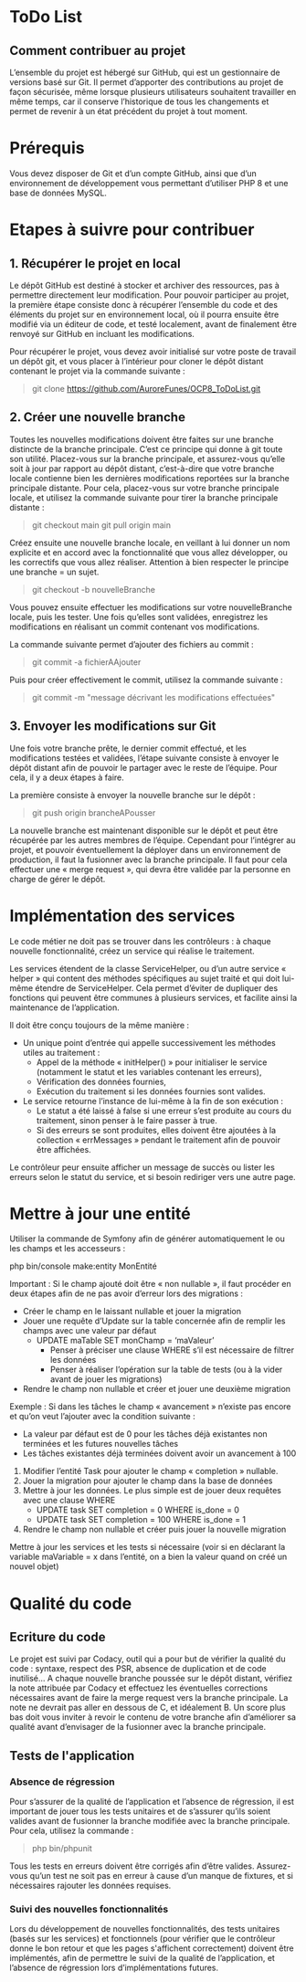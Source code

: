 ToDo List
=======
Comment contribuer au projet
-----------

L’ensemble du projet est hébergé sur GitHub, qui est un gestionnaire de versions basé sur Git. Il permet d’apporter des contributions au projet de façon sécurisée, même lorsque plusieurs utilisateurs souhaitent travailler en même temps, car il conserve l’historique de tous les changements et permet de revenir à un état précédent du projet à tout moment.

# Prérequis

Vous devez disposer de Git et d’un compte GitHub, ainsi que d’un environnement de développement vous permettant d’utiliser PHP 8 et une base de données MySQL.

# Etapes à suivre pour contribuer

## 1. Récupérer le projet en local

Le dépôt GitHub est destiné à stocker et archiver des ressources, pas à permettre directement leur modification. Pour pouvoir participer au projet, la première étape consiste donc à récupérer l’ensemble du code et des éléments du projet sur en environnement local, où il pourra ensuite être modifié via un éditeur de code, et testé localement, avant de finalement être renvoyé sur GitHub en incluant les modifications.

Pour récupérer le projet, vous devez avoir initialisé sur votre poste de travail un dépôt git, et vous placer à l’intérieur pour cloner le dépôt distant contenant le projet via la commande suivante :

> git clone https://github.com/AuroreFunes/OCP8_ToDoList.git

## 2. Créer une nouvelle branche

Toutes les nouvelles modifications doivent être faites sur une branche distincte de la branche principale. C’est ce principe qui donne à git toute son utilité.
Placez-vous sur la branche principale, et assurez-vous qu’elle soit à jour par rapport au dépôt distant, c’est-à-dire que votre branche locale contienne bien les dernières modifications reportées sur la branche principale distante. Pour cela, placez-vous sur votre branche principale locale, et utilisez la commande suivante pour tirer la branche principale distante :

> git checkout main
> git pull origin main

Créez ensuite une nouvelle branche locale, en veillant à lui donner un nom explicite et en accord avec la fonctionnalité que vous allez développer, ou les correctifs que vous allez réaliser.
Attention à bien respecter le principe une branche = un sujet.

> git checkout -b nouvelleBranche

Vous pouvez ensuite effectuer les modifications sur votre nouvelleBranche locale, puis les tester. Une fois qu’elles sont validées, enregistrez les modifications en réalisant un commit contenant vos modifications.

La commande suivante permet d’ajouter des fichiers au commit :

> git commit -a fichierAAjouter

Puis pour créer effectivement le commit, utilisez la commande suivante :

> git commit -m "message décrivant les modifications effectuées"

## 3. Envoyer les modifications sur Git

Une fois votre branche prête, le dernier commit effectué, et les modifications testées et validées, l’étape suivante consiste à envoyer le dépôt distant afin de pouvoir le partager avec le reste de l’équipe.
Pour cela, il y a deux étapes à faire.

La première consiste à envoyer la nouvelle branche sur le dépôt :

> git push origin brancheAPousser

La nouvelle branche est maintenant disponible sur le dépôt et peut être récupérée par les autres membres de l’équipe. Cependant pour l’intégrer au projet, et pouvoir éventuellement la déployer dans un environnement de production, il faut la fusionner avec la branche principale. Il faut pour cela effectuer une « merge request », qui devra être validée par la personne en charge de gérer le dépôt.

# Implémentation des services

Le code métier ne doit pas se trouver dans les contrôleurs : à chaque nouvelle fonctionnalité, créez un service qui réalise le traitement.

Les services étendent de la classe ServiceHelper, ou d’un autre service « helper » qui content des méthodes spécifiques au sujet traité et qui doit lui-même étendre de ServiceHelper. Cela permet d’éviter de dupliquer des fonctions qui peuvent être communes à plusieurs services, et facilite ainsi la maintenance de l’application.


Il doit être conçu toujours de la même manière :
- Un unique point d’entrée qui appelle successivement les méthodes utiles au traitement :
    * Appel de la méthode « initHelper() » pour initialiser le service (notamment le statut et les variables contenant les erreurs),
    * Vérification des données fournies,
    * Exécution du traitement si les données fournies sont valides.
- Le service retourne l’instance de lui-même à la fin de son exécution :
    * Le statut a été laissé à false si une erreur s’est produite au cours du traitement, sinon penser à le faire passer à true.
    * Si des erreurs se sont produites, elles doivent être ajoutées à la collection « errMessages » pendant le traitement afin de pouvoir être affichées.

Le contrôleur peur ensuite afficher un message de succès ou lister les erreurs selon le statut du service, et si besoin rediriger vers une autre page.

# Mettre à jour une entité

Utiliser la commande de Symfony afin de générer automatiquement le ou les champs et les accesseurs :

php bin/console make:entity MonEntité

Important :
Si le champ ajouté doit être « non nullable », il faut procéder en deux étapes afin de ne pas avoir d’erreur lors des migrations :
- Créer le champ en le laissant nullable et jouer la migration
- Jouer une requête d’Update sur la table concernée afin de remplir les champs avec une valeur par défaut
    * UPDATE maTable SET monChamp = ‘maValeur’
        - Penser à préciser une clause WHERE s’il est nécessaire de filtrer les données
        - Penser à réaliser l’opération sur la table de tests (ou à la vider avant de jouer les migrations)
- Rendre le champ non nullable et créer et jouer une deuxième migration

Exemple :
Si dans les tâches le champ « avancement » n’existe pas encore et qu’on veut l’ajouter avec la condition suivante :
- La valeur par défaut est de 0 pour les tâches déjà existantes non terminées et les futures nouvelles tâches
- Les tâches existantes déjà terminées doivent avoir un avancement à 100

1. Modifier l’entité Task pour ajouter le champ « completion » nullable.
2. Jouer la migration pour ajouter le champ dans la base de données
3. Mettre à jour les données. Le plus simple est de jouer deux requêtes avec une clause WHERE
    * UPDATE task SET completion = 0 WHERE is_done = 0
    * UPDATE task SET completion = 100 WHERE is_done = 1
4. Rendre le champ non nullable et créer puis jouer la nouvelle migration

Mettre à jour les services et les tests si nécessaire (voir si en déclarant la variable maVariable = x dans l’entité, on a bien la valeur quand on créé un nouvel objet)

# Qualité du code

## Ecriture du code

Le projet est suivi par Codacy, outil qui a pour but de vérifier la qualité du code : syntaxe, respect des PSR, absence de duplication et de code inutilisé…
A chaque nouvelle branche poussée sur le dépôt distant, vérifiez la note attribuée par Codacy et effectuez les éventuelles corrections nécessaires avant de faire la merge request vers la branche principale. La note ne devrait pas aller en dessous de C, et idéalement B. Un score plus bas doit vous inviter à revoir le contenu de votre branche afin d’améliorer sa qualité avant d’envisager de la fusionner avec la branche principale.

## Tests de l'application

### Absence de régression

Pour s’assurer de la qualité de l’application et l’absence de régression, il est important de jouer tous les tests unitaires et de s’assurer qu’ils soient valides avant de fusionner la branche modifiée avec la branche principale.
Pour cela, utilisez la commande :

> php bin/phpunit

Tous les tests en erreurs doivent être corrigés afin d’être valides. Assurez-vous qu’un test ne soit pas en erreur à cause d’un manque de fixtures, et si nécessaires rajouter les données requises.

### Suivi des nouvelles fonctionnalités

Lors du développement de nouvelles fonctionnalités, des tests unitaires (basés sur les services) et fonctionnels (pour vérifier que le contrôleur donne le bon retour et que les pages s'affichent correctement) doivent être implémentés, afin de permettre le suivi de la qualité de l’application, et l’absence de régression lors d’implémentations futures.
